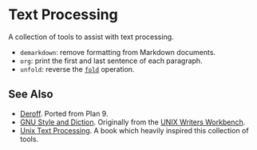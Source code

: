 # Text Processing

A collection of tools to assist with text processing.

- `demarkdown`: remove formatting from Markdown documents.
- `org`: print the first and last sentence of each paragraph.
- `unfold`: reverse the [`fold`](https://www.gnu.org/software/coreutils/manual/html_node/fold-invocation.html) operation.


## See Also

- [Deroff](https://github.com/9fans/plan9port/blob/master/src/cmd/deroff.c). Ported from Plan 9.
- [GNU Style and Diction](https://www.gnu.org/software/diction/). Originally from the [UNIX Writers Workbench](https://en.wikipedia.org/wiki/Writer%27s_Workbench).
- [Unix Text Processing](https://www.oreilly.com/openbook/utp/). A book which heavily inspired this collection of tools.
